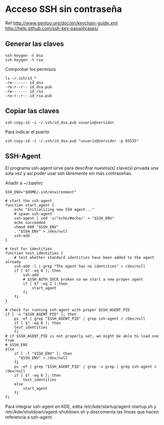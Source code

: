 # Acceso SSH sin contraseña

Ref <http://www.gentoo.org/doc/en/keychain-guide.xml> <http://help.github.com/ssh-key-passphrases/>

## Generar las claves

	ssh-keygen -t dsa
	ssh-keygen -t rsa

Comprobar los permisos

	ls ~/.ssh/id_*
	-rw------- id_dsa
	-rw-r--r-- id_dsa.pub
	-rw------- id_rsa
	-rw-r--r-- id_rsa.pub

## Copiar las claves

	ssh-copy-id -i ~/.ssh/id_dsa.pub usuario@servidor

Para indicar el puerto

	ssh-copy-id -i ~/.ssh/id_dsa.pub "usuario@servidor -p 65535"

## SSH-Agent

El programa ssh-agent sirve para descifrar nuestra(s) clave(s) privada una sola vez y así poder usar ssh libremente sin más contraseñas.

Añadir a ~/.bashrc

	SSH_ENV="$HOME/.ssh/environment"

	# start the ssh-agent
	function start_agent {
		echo "Initializing new SSH agent..."
		# spawn ssh-agent
		ssh-agent | sed 's/^echo/#echo/' > "$SSH_ENV"
		echo succeeded
		chmod 600 "$SSH_ENV"
		. "$SSH_ENV" > /dev/null
		ssh-add
	}

	# test for identities
	function test_identities {
		# test whether standard identities have been added to the agent already
		ssh-add -l | grep "The agent has no identities" > /dev/null
		if [ $? -eq 0 ]; then
			ssh-add
			# $SSH_AUTH_SOCK broken so we start a new proper agent
			if [ $? -eq 2 ];then
				start_agent
			fi
		fi
	}

	# check for running ssh-agent with proper $SSH_AGENT_PID
	if [ -n "$SSH_AGENT_PID" ]; then
		ps -ef | grep "$SSH_AGENT_PID" | grep ssh-agent > /dev/null
		if [ $? -eq 0 ]; then
		test_identities
		fi
	# if $SSH_AGENT_PID is not properly set, we might be able to load one from
	# $SSH_ENV
	else
		if [ -f "$SSH_ENV" ]; then
		. "$SSH_ENV" > /dev/null
		fi
		ps -ef | grep "$SSH_AGENT_PID" | grep -v grep | grep ssh-agent > /dev/null
		if [ $? -eq 0 ]; then
			test_identities
		else
			start_agent
		fi
	fi

Para integrar ssh-agent en KDE, edita /etc/kde/startup/agent-startup.sh y /etc/kde/shutdown/agent-shutdown.sh y descomenta las líneas que hacen referencia a ssh-agent.

